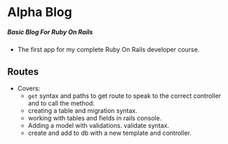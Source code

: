 # Alpha Blog 
##### Basic Blog For Ruby On Rails

- The first app for my complete Ruby On Rails developer course.

## Routes
- Covers:
    - `get` syntax and paths to get route to speak to the correct controller and to call the method.
    - creating a table and migration syntax.
    - working with tables and fields in rails console.
    - Adding a model with validations. validate syntax.
    - create and add to db with a new template and controller.